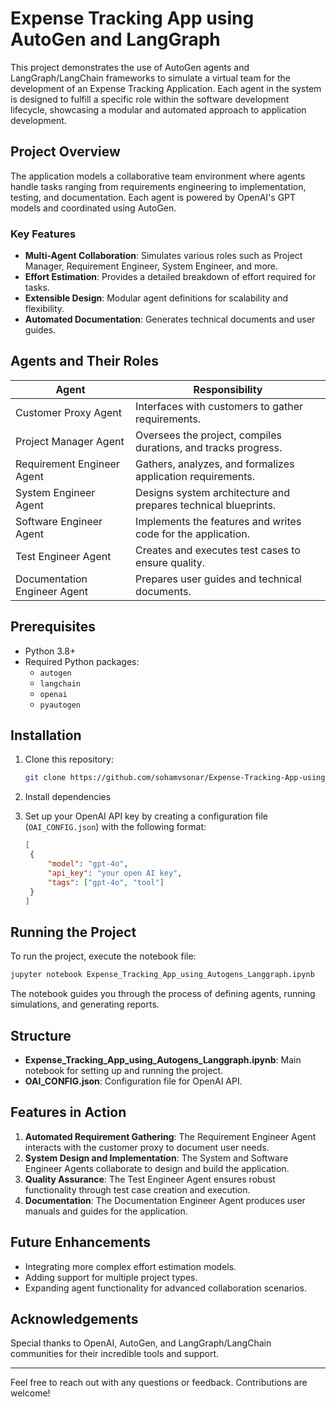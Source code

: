 # Expense Tracking App using AutoGen and LangGraph

This project demonstrates the use of AutoGen agents and LangGraph/LangChain frameworks to simulate a virtual team for the development of an Expense Tracking Application. Each agent in the system is designed to fulfill a specific role within the software development lifecycle, showcasing a modular and automated approach to application development.

## Project Overview

The application models a collaborative team environment where agents handle tasks ranging from requirements engineering to implementation, testing, and documentation. Each agent is powered by OpenAI's GPT models and coordinated using AutoGen.

### Key Features
- **Multi-Agent Collaboration**: Simulates various roles such as Project Manager, Requirement Engineer, System Engineer, and more.
- **Effort Estimation**: Provides a detailed breakdown of effort required for tasks.
- **Extensible Design**: Modular agent definitions for scalability and flexibility.
- **Automated Documentation**: Generates technical documents and user guides.

## Agents and Their Roles

| Agent                     | Responsibility                                         |
|---------------------------|-------------------------------------------------------|
| Customer Proxy Agent      | Interfaces with customers to gather requirements.     |
| Project Manager Agent     | Oversees the project, compiles durations, and tracks progress. |
| Requirement Engineer Agent| Gathers, analyzes, and formalizes application requirements. |
| System Engineer Agent     | Designs system architecture and prepares technical blueprints. |
| Software Engineer Agent   | Implements the features and writes code for the application. |
| Test Engineer Agent       | Creates and executes test cases to ensure quality.    |
| Documentation Engineer Agent| Prepares user guides and technical documents.       |

## Prerequisites

- Python 3.8+
- Required Python packages:
  - `autogen`
  - `langchain`
  - `openai`
  - `pyautogen`

## Installation

1. Clone this repository:
   ```bash
   git clone https://github.com/sohamvsonar/Expense-Tracking-App-using-AutoGen-and-LangGraph.git
   ```

2. Install dependencies

3. Set up your OpenAI API key by creating a configuration file (`OAI_CONFIG.json`) with the following format:
   ```json
   [
    {
        "model": "gpt-4o",
        "api_key": "your open AI key",
        "tags": ["gpt-4o", "tool"]
    }
   ]
   ```

## Running the Project

To run the project, execute the notebook file:
```bash
jupyter notebook Expense_Tracking_App_using_Autogens_Langgraph.ipynb
```

The notebook guides you through the process of defining agents, running simulations, and generating reports.

## Structure

- **Expense_Tracking_App_using_Autogens_Langgraph.ipynb**: Main notebook for setting up and running the project.
- **OAI_CONFIG.json**: Configuration file for OpenAI API.

## Features in Action

1. **Automated Requirement Gathering**: The Requirement Engineer Agent interacts with the customer proxy to document user needs.
2. **System Design and Implementation**: The System and Software Engineer Agents collaborate to design and build the application.
3. **Quality Assurance**: The Test Engineer Agent ensures robust functionality through test case creation and execution.
4. **Documentation**: The Documentation Engineer Agent produces user manuals and guides for the application.

## Future Enhancements

- Integrating more complex effort estimation models.
- Adding support for multiple project types.
- Expanding agent functionality for advanced collaboration scenarios.

## Acknowledgements

Special thanks to OpenAI, AutoGen, and LangGraph/LangChain communities for their incredible tools and support.

---
Feel free to reach out with any questions or feedback. Contributions are welcome!

